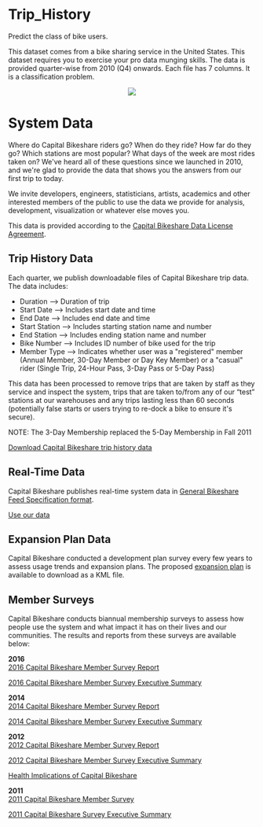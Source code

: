 # Trip_History
 Predict the class of bike users.
 
This dataset comes from a bike sharing service in the United States. This dataset requires you to exercise your pro data munging skills. The data is provided quarter-wise from 2010 (Q4) onwards. Each file has 7 columns. It is a classification problem.

<p align="center">
  <img src="https://github.com/panambY/Trip_History/blob/master/image/trip_history.jpeg">
</p>

# System Data
Where do Capital Bikeshare riders go? When do they ride? How far do they go? Which stations are most popular? What days of the week are most rides taken on? We've heard all of these questions since we launched in 2010, and we're glad to provide the data that shows you the answers from our first trip to today.

We invite developers, engineers, statisticians, artists, academics and other interested members of the public to use the data we provide for analysis, development, visualization or whatever else moves you.

This data is provided according to the <a href= "https://www.capitalbikeshare.com/data-license-agreement">Capital Bikeshare Data License Agreement</a>.

## Trip History Data
Each quarter, we publish downloadable files of Capital Bikeshare trip data. The data includes:

- Duration –> Duration of trip
- Start Date –> Includes start date and time
- End Date –> Includes end date and time
- Start Station –> Includes starting station name and number
- End Station –> Includes ending station name and number
- Bike Number –> Includes ID number of bike used for the trip
- Member Type –> Indicates whether user was a "registered" member (Annual Member, 30-Day Member or Day Key Member) or a "casual" rider (Single Trip, 24-Hour Pass, 3-Day Pass or 5-Day Pass)

This data has been processed to remove trips that are taken by staff as they service and inspect the system, trips that are taken to/from any of our “test” stations at our warehouses and any trips lasting less than 60 seconds (potentially false starts or users trying to re-dock a bike to ensure it's secure).

NOTE: The 3-Day Membership replaced the 5-Day Membership in Fall 2011

<a href="https://s3.amazonaws.com/capitalbikeshare-data/index.html">Download Capital Bikeshare trip history data</a>

## Real-Time Data
Capital Bikeshare publishes real-time system data in <a href="https://github.com/NABSA/gbfs/blob/master/gbfs.md">General Bikeshare Feed Specification format</a>.

<a href="https://gbfs.capitalbikeshare.com/gbfs/gbfs.json">Use our data</a>

## Expansion Plan Data
Capital Bikeshare conducted a development plan survey every few years to assess usage trends and expansion plans. The proposed <a href="https://d21xlh2maitm24.cloudfront.net/wdc/ExpansionPlan_Final_KML.ZIP?mtime=20200512123328">expansion plan</a> is available to download as a KML file.

## Member Surveys
Capital Bikeshare conducts biannual membership surveys to assess how people use the system and what impact it has on their lives and our communities. The results and reports from these surveys are available below:

**2016** <br>
<a href="https://d21xlh2maitm24.cloudfront.net/wdc/Capital-Bikeshare_2016MemberSurvey_Final-Report.pdf?mtime=20170303165531">2016 Capital Bikeshare Member Survey Report</a>

<a href="https://d21xlh2maitm24.cloudfront.net/wdc/Capital-Bikeshare_2016MemberSurvey_Executive-Summary.pdf?mtime=20170303165533">2016 Capital Bikeshare Member Survey Executive Summary</a>

**2014** <br>
<a href="https://d21xlh2maitm24.cloudfront.net/wdc/cabi-2014surveyreport.pdf?mtime=20161206135936">2014 Capital Bikeshare Member Survey Report</a>

<a href="https://d21xlh2maitm24.cloudfront.net/wdc/cabi-2014surveyreport-execsummary.pdf?mtime=20161206135937">2014 Capital Bikeshare Member Survey Executive Summary</a>

**2012** <br>
<a href="https://d21xlh2maitm24.cloudfront.net/wdc/cabi-2012surveyreport.pdf?mtime=20161206135939">2012 Capital Bikeshare Member Survey Report</a>

<a href="https://d21xlh2maitm24.cloudfront.net/wdc/cabi-2012surveyreport-execsum-5-15-13-revtitle.pdf?mtime=20161206135941">2012 Capital Bikeshare Member Survey Executive Summary</a>

<a href="https://d21xlh2maitm24.cloudfront.net/wdc/v4c_capstone_report_final.pdf?mtime=20161206144453">Health Implications of Capital Bikeshare</a>

**2011** <br>
<a href="https://d21xlh2maitm24.cloudfront.net/wdc/Capital-Bikeshare-SurveyReport-Final.pdf?mtime=20161206135935">2011 Capital Bikeshare Member Survey</a>

<a href="https://d21xlh2maitm24.cloudfront.net/wdc/Capital_Bikeshare_2011_Survey_Executive_Summary.pdf?mtime=20161206135934">2011 Capital Bikeshare Survey Executive Summary</a>
